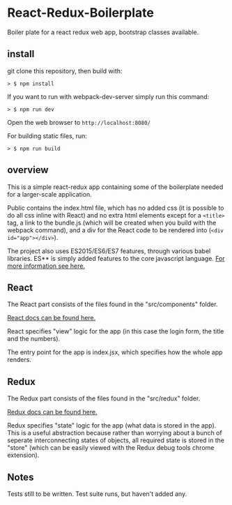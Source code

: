 # React-Redux-Boilerplate
Boiler plate for a react redux web app, bootstrap classes available.

## install

git clone this repository, then build with:
```
> $ npm install
```

If you want to run with webpack-dev-server simply run this command:

```
> $ npm run dev
```

Open the web browser to `http://localhost:8080/`

For building static files, run:

```
> $ npm run build
```

## overview

This is a simple react-redux app containing some of the boilerplate needed for a larger-scale application.

Public contains the index.html file, which has no added css (it is possible to do all css inline with React) and no extra html elements except for a ```<title>``` tag, a link to the bundle.js (which will be created when you build with the webpack command), and a div for the React code to be rendered into (```<div id="app"></div>```).

The project also uses ES2015/ES6/ES7 features, through various babel libraries. ES** is simply added features to the core javascript language. [For more information see here.](http://www.2ality.com/2015/11/tc39-process.html)

## React

The React part consists of the files found in the "src/components" folder.

[React docs can be found here.](https://facebook.github.io/react/docs/getting-started.html)

React specifies "view" logic for the app (in this case the login form, the title and the numbers).

The entry point for the app is index.jsx, which specifies how the whole app renders.
## Redux

The Redux part consists of the files found in the "src/redux" folder.

[Redux docs can be found here.](http://redux.js.org/)

Redux specifies "state" logic for the app (what data is stored in the app). This is a useful abstraction because rather than worrying about a bunch of seperate interconnecting states of objects, all required state is stored in the "store" (which can be easily viewed with the Redux debug tools chrome extension).

## Notes

Tests still to be written. Test suite runs, but haven't added any.



